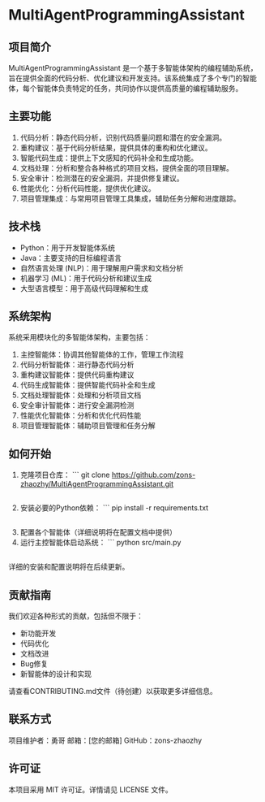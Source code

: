 # MultiAgentProgrammingAssistant

## 项目简介
MultiAgentProgrammingAssistant 是一个基于多智能体架构的编程辅助系统，旨在提供全面的代码分析、优化建议和开发支持。该系统集成了多个专门的智能体，每个智能体负责特定的任务，共同协作以提供高质量的编程辅助服务。

## 主要功能
1. 代码分析：静态代码分析，识别代码质量问题和潜在的安全漏洞。
2. 重构建议：基于代码分析结果，提供具体的重构和优化建议。
3. 智能代码生成：提供上下文感知的代码补全和生成功能。
4. 文档处理：分析和整合各种格式的项目文档，提供全面的项目理解。
5. 安全审计：检测潜在的安全漏洞，并提供修复建议。
6. 性能优化：分析代码性能，提供优化建议。
7. 项目管理集成：与常用项目管理工具集成，辅助任务分解和进度跟踪。

## 技术栈
- Python：用于开发智能体系统
- Java：主要支持的目标编程语言
- 自然语言处理 (NLP)：用于理解用户需求和文档分析
- 机器学习 (ML)：用于代码分析和建议生成
- 大型语言模型：用于高级代码理解和生成

## 系统架构
系统采用模块化的多智能体架构，主要包括：
1. 主控智能体：协调其他智能体的工作，管理工作流程
2. 代码分析智能体：进行静态代码分析
3. 重构建议智能体：提供代码重构建议
4. 代码生成智能体：提供智能代码补全和生成
5. 文档处理智能体：处理和分析项目文档
6. 安全审计智能体：进行安全漏洞检测
7. 性能优化智能体：分析和优化代码性能
8. 项目管理智能体：辅助项目管理和任务分解

## 如何开始
1. 克隆项目仓库：   ```
   git clone https://github.com/zons-zhaozhy/MultiAgentProgrammingAssistant.git
   ```
2. 安装必要的Python依赖：   ```
   pip install -r requirements.txt
   ```
3. 配置各个智能体（详细说明将在配置文档中提供）
4. 运行主控智能体启动系统：   ```
   python src/main.py
   ```

详细的安装和配置说明将在后续更新。

## 贡献指南
我们欢迎各种形式的贡献，包括但不限于：
- 新功能开发
- 代码优化
- 文档改进
- Bug修复
- 新智能体的设计和实现

请查看CONTRIBUTING.md文件（待创建）以获取更多详细信息。

## 联系方式
项目维护者：勇哥
邮箱：[您的邮箱]
GitHub：zons-zhaozhy

## 许可证
本项目采用 MIT 许可证。详情请见 LICENSE 文件。
